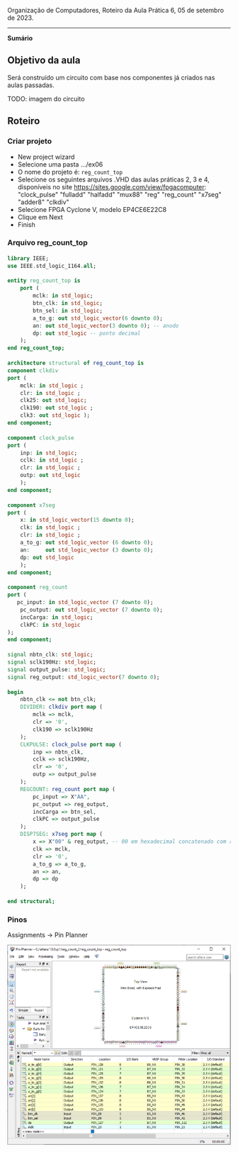 Organização de Computadores, Roteiro da Aula Prática 6, 05 de setembro de 2023.

---

**Sumário**

## Objetivo da aula

Será construído um circuito com base nos componentes já criados nas aulas passadas.

TODO: imagem do circuito

## Roteiro

### Criar projeto

- New project wizard
- Selecione uma pasta .../ex06
- O nome do projeto é: `reg_count_top`
- Selecione os seguintes arquivos .VHD das aulas práticas 2, 3 e 4, disponíveis no site https://sites.google.com/view/fpgacomputer: "clock_pulse" "fulladd" "halfadd" "mux88" "reg" "reg_count" "x7seg" "adder8" "clkdiv" 
- Selecione FPGA Cyclone V, modelo EP4CE6E22C8
- Clique em Next
- Finish

### Arquivo reg_count_top

```VHDL
library IEEE;
use IEEE.std_logic_1164.all;

entity reg_count_top is
	port (
		mclk: in std_logic;
		btn_clk: in std_logic;
		btn_sel: in std_logic;
		a_to_g: out std_logic_vector(6 downto 0);
		an: out std_logic_vector(3 downto 0); -- anodo
		dp: out std_logic -- ponto decimal
	);
end reg_count_top;

architecture structural of reg_count_top is
component clkdiv
port (
	mclk: in std_logic ;
	clr: in std_logic ;
	clk25: out std_logic;
	clk190: out std_logic ;
	clk3: out std_logic ); 
end component;

component clock_pulse
port (
	inp: in std_logic;
	cclk: in std_logic ;
	clr: in std_logic ;
	outp: out std_logic
	);
end component;

component x7seg
port (
	x: in std_logic_vector(15 downto 0);
	clk: in std_logic ;
	clr: in std_logic ;
	a_to_g: out	std_logic_vector (6 downto 0);
	an:     out std_logic_vector (3 downto 0);
	dp: out std_logic 
	);
end component;
                
component reg_count
port ( 
   pc_input: in std_logic_vector (7 downto 0);
	pc_output: out std_logic_vector (7 downto 0);
	incCarga: in std_logic;
	clkPC: in std_logic 
);
end component;

signal nbtn_clk: std_logic;
signal sclk190Hz: std_logic;
signal output_pulse: std_logic;
signal reg_output: std_logic_vector(7 downto 0);

begin
	nbtn_clk <= not btn_clk;
	DIVIDER: clkdiv port map (
		mclk => mclk,
		clr => '0',
		clk190 => sclk190Hz
	);
	CLKPULSE: clock_pulse port map (
		inp => nbtn_clk,
		cclk => sclk190Hz,
		clr => '0',
		outp => output_pulse
	);
	REGCOUNT: reg_count port map (
		pc_input => X"AA",
		pc_output => reg_output,
		incCarga => btn_sel,
		clkPC => output_pulse
	);
	DISP7SEG: x7seg port map (
		x => X"00" & reg_output, -- 00 em hexadecimal concatenado com reg_output
		clk => mclk,
		clr => '0',
		a_to_g => a_to_g,
		an => an,
		dp => dp
	);

end structural;
```

### Pinos

Assignments -> Pin Planner

![Pin planner](imgs/pin-planner.png)